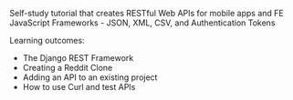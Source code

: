 Self-study tutorial that creates RESTful Web APIs for mobile apps and FE JavaScript Frameworks - JSON, XML, CSV, and Authentication Tokens

Learning outcomes:

- The Django REST Framework
- Creating a Reddit Clone
- Adding an API to an existing project
- How to use Curl and test APIs
